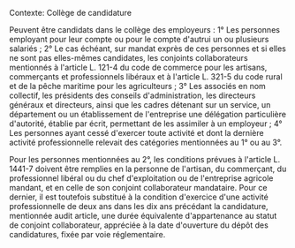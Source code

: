 Contexte: Collège de candidature

Peuvent être candidats dans le collège des employeurs : 1° Les personnes employant pour leur compte ou pour le compte d'autrui un ou plusieurs salariés ; 2° Le cas échéant, sur mandat exprès de ces personnes et si elles ne sont pas elles-mêmes candidates, les conjoints collaborateurs mentionnés à l'article L. 121-4 du code de commerce pour les artisans, commerçants et professionnels libéraux et à l'article L. 321-5 du code rural et de la pêche maritime pour les agriculteurs ; 3° Les associés en nom collectif, les présidents des conseils d'administration, les directeurs généraux et directeurs, ainsi que les cadres détenant sur un service, un département ou un établissement de l'entreprise une délégation particulière d'autorité, établie par écrit, permettant de les assimiler à un employeur ; 4° Les personnes ayant cessé d'exercer toute activité et dont la dernière activité professionnelle relevait des catégories mentionnées au 1° ou au 3°.

Pour les personnes mentionnées au 2°, les conditions prévues à l'article L. 1441-7 doivent être remplies en la personne de l'artisan, du commerçant, du professionnel libéral ou du chef d'exploitation ou de l'entreprise agricole mandant, et en celle de son conjoint collaborateur mandataire. Pour ce dernier, il est toutefois substitué à la condition d'exercice d'une activité professionnelle de deux ans dans les dix ans précédant la candidature, mentionnée audit article, une durée équivalente d'appartenance au statut de conjoint collaborateur, appréciée à la date d'ouverture du dépôt des candidatures, fixée par voie réglementaire.